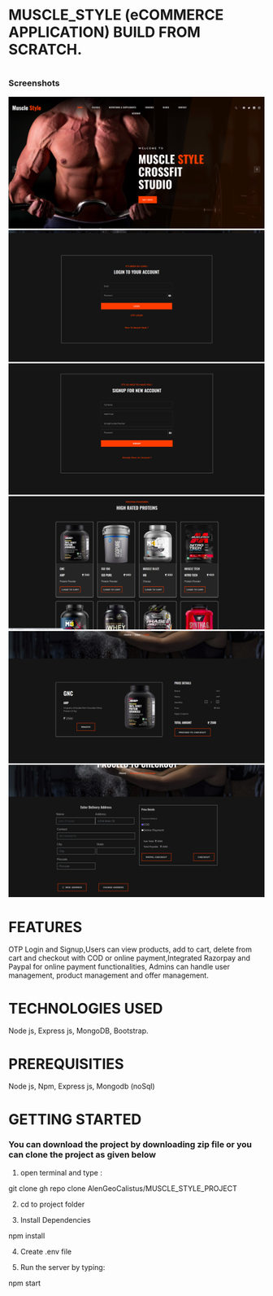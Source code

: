 # MUSCLE_STYLE (eCOMMERCE APPLICATION) BUILD FROM SCRATCH.
# 
### Screenshots
![](screenShots/HomePage.png)
![](screenShots/loginPage.png)
![](screenShots/SignUpPage.png)
![](screenShots/Productspage.png)
![](screenShots/cartPage.png)
![](screenShots/CheckoutAddress.png)
# FEATURES 

OTP Login and Signup,Users can view products, add to cart, delete from cart and checkout with COD or online payment,Integrated Razorpay and Paypal for online payment functionalities, Admins can handle user management, product management and offer management.
#
# TECHNOLOGIES USED

Node js, Express js, MongoDB, Bootstrap.
#
# PREREQUISITIES

Node js, Npm, Express js, Mongodb (noSql)
#
# GETTING STARTED

### You can download the project by downloading zip file or you can clone the project as given below

1. open terminal and type : 

  git clone gh repo clone AlenGeoCalistus/MUSCLE_STYLE_PROJECT

2. cd to project folder

3. Install Dependencies

 npm install
 
4. Create .env file

5. Run the server by typing:

npm start
